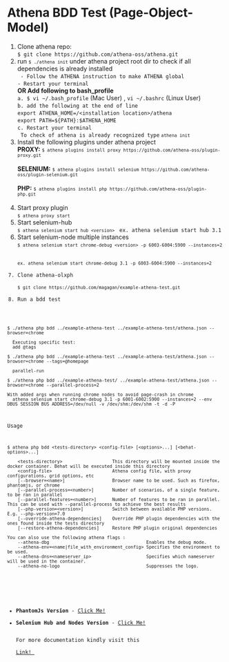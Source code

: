 # Athena BDD Test (Page-Object-Model)
1. Clone athena repo: <br>
```$ git clone https://github.com/athena-oss/athena.git``` <br>
2. run <code background-color="black">```$ ./athena init```</code> under athena project root dir to check if all dependencies is already installed <br>
``` - Follow the ATHENA instruction to make ATHENA global``` <br>
``` - Restart your terminal ``` <br>
<b>OR Add following to bash_profile</b><br>
```a. $ vi ~/.bash_profile``` (Mac User) , ```vi ~/.bashrc``` (Linux User) <br>
```b. add the following at the end of line``` <br>
      ```export ATHENA_HOME=/<installation location>/athena``` <br>
      ```export PATH=${PATH}:$ATHENA_HOME``` <br>
```c. Restart your terminal ``` <br>
``` To check of athena is already recognized type``` <code>```athena init```</code>
3. Install the following plugins under athena project <br>
<b>PROXY:</b> <code>```$ athena plugins install proxy https://github.com/athena-oss/plugin-proxy.git``` </code><br>
<b>SELENIUM:</b> <code>```$ athena plugins install selenium https://github.com/athena-oss/plugin-selenium.git``` </code><br>
<b>PHP:</b> <code>```$ athena plugins install php https://github.com/athena-oss/plugin-php.git``` </code><br>
4. Start proxy plugin <br>
<code>```$ athena proxy start``` </code>
5. Start selenium-hub <br>
<code>```$ athena selenium start hub <version>``` </code> ```ex. athena selenium start hub 3.1```
6. Start selenium-node multiple instances <br>
<code>```$ athena selenium start chrome-debug <version> -p 6003-6004:5900 --instances=2``` <br>
```ex. athena selenium start chrome-debug 3.1 -p 6003-6004:5900 --instances=2```
7. Clone athena-olxph <br>
```$ git clone https://github.com/magagan/example-athena-test.git```
8. Run a bdd test<br>
```
$ ./athena php bdd ../example-athena-test ../example-athena-test/athena.json --browser=chrome
  
  Executing specific test:
  add @tags
  
$ ./athena php bdd ../example-athena-test ../example-athena-test/athena.json --browser=chrome --tags=@homepage

  parallel-run
  
$ ./athena php bdd ../example-athena-test/ ../example-athena-test/athena.json --browser=chrome --parallel-process=2
   
With added args when running chrome nodes to avoid page-crash in chrome
  athena selenium start chrome-debug 3.1 -p 6001-6002:5900 --instances=2 --env DBUS_SESSION_BUS_ADDRESS=/dev/null -v /dev/shm:/dev/shm -t -d -P
  ```  
  Usage
  ```
$ athena php bdd <tests-directory> <config-file> [<options>...] [<behat-options>...]
  
      <tests-directory>                   This directory will be mounted inside the docker container. Behat will be executed inside this directory
      <config-file>                       Athena config file, with proxy configurations, grid options, etc
      [--browser=<name>]                  Browser name to be used. Such as firefox, phantomjs, or chrome
      [--parallel-process=<number>]       Number of scenarios, of a single feature, to be ran in parallel
      [--parallel-features=<number>]      Number of features to be ran in parallel. This can be used with --parallel-process to achieve the best results
      [--php-version=<version>]           Switch between available PHP versions. E.g. --php-version=7.0
      [--override-athena-dependencies]    Override PHP plugin dependencies with the ones found inside the tests directory
      [--restore-athena-dependencies]     Restore PHP plugin original dependencies
  
  You can also use the following athena flags :
      --athena-dbg                                     Enables the debug mode.
      --athena-env=<name|file_with_environment_config> Specifies the environment to be used.
      --athena-dns=<nameserver_ip>                     Specifies which nameserver will be used in the container.
      --athena-no-logo                                 Suppresses the logo.
      
   ```    
  <ul>
   <li><b>PhantomJs Version</b> - <a href="https://hub.docker.com/r/akeem/selenium-node-phantomjs/tags/">Click Me!</a>
   <li><b>Selenium Hub and Nodes Version</b> - <a href="https://hub.docker.com/u/selenium/">Click Me!</a>

For more documentation kindly visit this <a href="https://github.com/athena-oss/plugin-php/tree/master/docs"> Link! </a> <br>

